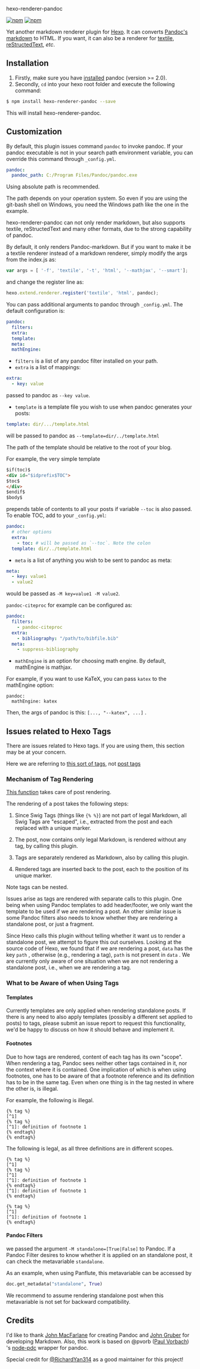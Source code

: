 hexo-renderer-pandoc

[![npm](https://img.shields.io/npm/v/hexo-renderer-pandoc.svg)](https://www.npmjs.com/package/hexo-renderer-pandoc)
[![npm](https://img.shields.io/npm/dm/hexo-renderer-pandoc.svg)](http://github.com/wzpan/hexo-renderer-pandoc)

Yet another markdown renderer plugin for [Hexo](http://zespia.tw/hexo). It can converts [Pandoc's markdown](http://johnmacfarlane.net/pandoc/) to HTML. If you want, it can also be a renderer for [textile](http://redcloth.org/textile), [reStructedText](http://docutils.sourceforge.net/rst.html), *etc*. 

## Installation ##

1. Firstly, make sure you have [installed](http://johnmacfarlane.net/pandoc/installing.html) pandoc (version >= 2.0).
2. Secondly, `cd` into your hexo root folder and execute the following command:

``` bash
$ npm install hexo-renderer-pandoc --save
```

This will install hexo-renderer-pandoc.

## Customization ##

By default, this plugin issues command `pandoc` to invoke pandoc. If your pandoc executable is not in your search path environment variable, you can override this command through `_config.yml`.

``` yml
pandoc:
  pandoc_path: C:/Program Files/Pandoc/pandoc.exe
```

Using absolute path is recommended.

The path depends on your operation system. So even if you are using the git-bash shell on Windows, you need the Windows path like the one in the example.

hexo-renderer-pandoc can not only render markdown, but also supports textile, reStructedText and many other formats, due to the strong capability of pandoc.

By default, it only renders Pandoc-markdown. But if you want to make it be a textile renderer instead of a markdown renderer, simply modify the args from the index.js as:

``` javascript
var args = [ '-f', 'textile', '-t', 'html', '--mathjax', '--smart'];
```

and change the register line as:

``` javascript
hexo.extend.renderer.register('textile', 'html', pandoc);
```

You can pass additional arguments to pandoc through `_config.yml`. The default configuration is:

```yml
pandoc:
  filters:
  extra:
  template:
  meta:
  mathEngine:
```

* `filters` is a list of any pandoc filter installed on your path.
* `extra` is a list of mappings:

```yml
extra:
  - key: value
```
passed to pandoc as `--key value`.

* `template` is a template file you wish to use when pandoc generates your posts:

``` yml
template: dir/.../template.html
```

will be passed to pandoc as `--template=dir/../template.html`

The path of the template should be relative to the root of your blog.

For example, the very simple template

``` html
$if(toc)$
<div id="$idprefix$TOC">
$toc$
</div>
$endif$
$body$
```

prepends table of contents to all your posts if variable `--toc` is also passed. To enable TOC, add to your `_config.yml`:

``` yml
pandoc:
  # other options
  extra:
    - toc: # will be passed as `--toc`. Note the colon
  template: dir/../template.html
```

* `meta` is a list of anything you wish to be sent to pandoc as meta:

```yml
meta:
  - key: value1
  - value2
```
would be passed as `-M key=value1 -M value2`.

`pandoc-citeproc` for example can be configured as:

```yml
pandoc:
  filters:
    - pandoc-citeproc
  extra:
    - bibliography: "/path/to/bibfile.bib"
  meta:
    - suppress-bibliography
```

* `mathEngine` is an option for choosing math engine. By default, mathEngine is mathjax.

For example, if you want to use KaTeX, you can pass `katex` to the mathEngine option:

```
pandoc:
  mathEngine: katex
```

Then, the args of pandoc is this: `[..., "--katex", ...]` .

## Issues related to Hexo Tags ##

There are issues related to Hexo tags. If you are using them, this section may be at your concern.

Here we are referring to [this sort of tags](https://hexo.io/docs/tag-plugins), not [post tags](https://hexo.io/docs/front-matter#Categories-amp-Tags)

### Mechanism of Tag Rendering ###

[This function](https://github.com/hexojs/hexo/blob/a6dc0ea28dddad1b5f1bad7c6f86f1e0627b564a/lib/hexo/post.js#L220) takes care of post rendering.

The rendering of a post takes the following steps:

1. Since Swig Tags (things like `{% %}`) are not part of legal Markdown, all Swig Tags are "escaped", i.e., extracted from the post and each replaced with a unique marker.

2. The post, now contains only legal Markdown, is rendered without any tag, by calling this plugin.

3. Tags are separately rendered as Markdown, also by calling this plugin.

4. Rendered tags are inserted back to the post, each to the position of its unique marker.

Note tags can be nested.

Issues arise as tags are rendered with separate calls to this plugin. One being when using Pandoc templates to add header/footer, we only want the template to be used if we are rendering a post.
An other similar issue is some Pandoc filters also needs to know whether they are rendering a standalone post, or just a fragment.

Since Hexo calls this plugin without telling whether it want us to render a standalone post, we attempt to figure this out ourselves. Looking at the source code of Hexo, we found that if we are rendering a post, `data` has the key `path` [](https://github.com/hexojs/hexo/blob/2ed17cd105768df379dad8bbbe4df30964fe8f2d/lib/hexo/post.js#L269), otherwise (e.g., rendering a tag), `path` is not present in `data` [](https://github.com/hexojs/hexo/blob/2ed17cd105768df379dad8bbbe4df30964fe8f2d/lib/extend/tag.js#L173) [](https://github.com/hexojs/hexo/blob/a6dc0ea28dddad1b5f1bad7c6f86f1e0627b564a/lib/plugins/tag/blockquote.js#L64). We are currently only aware of one situation when we are not rendering a standalone post, i.e., when we are rendering a tag.

### What to be Aware of when Using Tags ###

#### Templates ####

Currently templates are only applied when rendering standalone posts.
If there is any need to also apply templates (possibly a different set applied to posts) to tags, please submit an issue report to request this functionality, we'd be happy to discuss on how it should behave and implement it.

#### Footnotes ####

Due to how tags are rendered, content of each tag has its own "scope". When rendering a tag, Pandoc sees neither other tags contained in it, nor the context where it is contained. One implication of which is when using footnotes, one has to be aware of that a footnote reference and its definition has to be in the same tag. Even when one thing is in the tag nested in where the other is, is illegal.

For example, the following is illegal.

```
{% tag %}
[^1]
{% tag %}
[^1]: definition of footnote 1
{% endtag%}
{% endtag%}
```

The following is legal, as all three definitions are in different scopes.

```
{% tag %}
[^1]
{% tag %}
[^1]
[^1]: definition of footnote 1
{% endtag%}
[^1]: definition of footnote 1
{% endtag%}

{% tag %}
[^1]
[^1]: definition of footnote 1
{% endtag%}
```

#### Pandoc Filters ####

we passed the argument `-M standalone=[True|False]` to Pandoc. If a Pandoc Filter desires to know whether it is applied on an standalone post, it can check the metavariable `standalone`.

As an example, when using Panflute, this metavariable can be accessed by

``` python
doc.get_metadata("standalone", True)
```

We recommend to assume rendering standalone post when this metavariable is not set for backward compatibility.

## Credits ##

I'd like to thank [John MacFarlane](http://johnmacfarlane.net/) for creating Pandoc and [John Gruber](http://daringfireball.net/) for developing Markdown. Also, this work is based on @pvorb ([Paul Vorbach](https://github.com/pvorb/)) 's [node-pdc](https://github.com/pvorb/node-pdc) wrapper for pandoc.

Special credit for [@RichardYan314](https://github.com/RichardYan314) as a good maintainer for this project!
